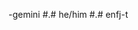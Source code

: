 -gemini #.# he/him #.# enfj-t

<!---
el1os/el1os is a ✨ special ✨ repository because its `README.md` (this file) appears on your GitHub profile.
You can click the Preview link to take a look at your changes.
--->
